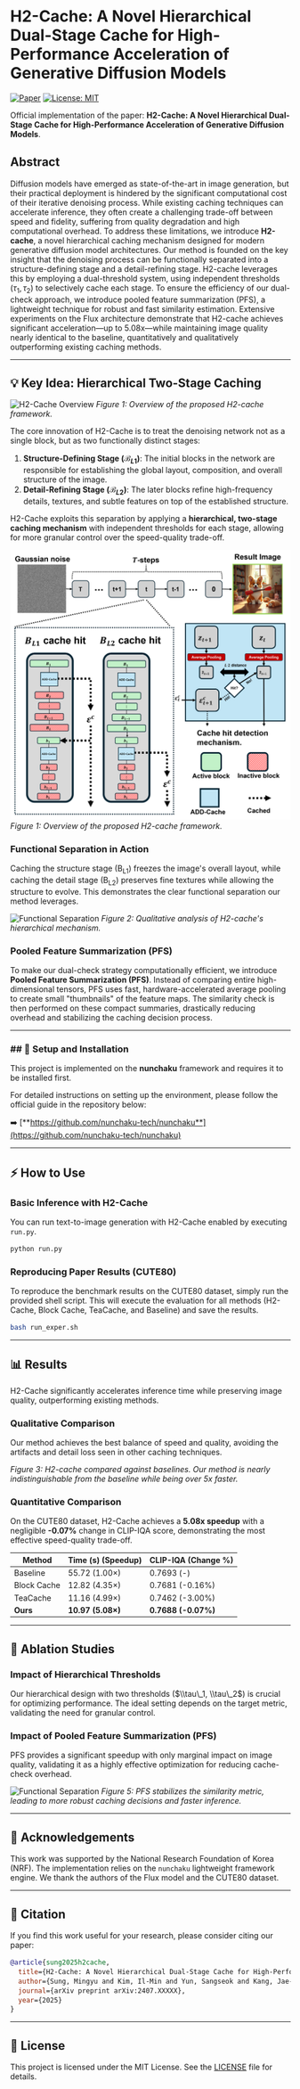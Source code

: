 # H2-Cache: A Novel Hierarchical Dual-Stage Cache for High-Performance Acceleration of Generative Diffusion Models

[![Paper](https://img.shields.io/badge/paper-arxiv.2407.XXXXX-red)](https://arxiv.org/abs/2407.XXXXX) [![License: MIT](https://img.shields.io/badge/License-MIT-yellow.svg)](https://opensource.org/licenses/MIT)

Official implementation of the paper: **H2-Cache: A Novel Hierarchical Dual-Stage Cache for High-Performance Acceleration of Generative Diffusion Models**.

## Abstract

Diffusion models have emerged as state-of-the-art in image generation, but their practical deployment is hindered by the significant computational cost of their iterative denoising process. While existing caching techniques can accelerate inference, they often create a challenging trade-off between speed and fidelity, suffering from quality degradation and high computational overhead. To address these limitations, we introduce **H2-cache**, a novel hierarchical caching mechanism designed for modern generative diffusion model architectures. Our method is founded on the key insight that the denoising process can be functionally separated into a structure-defining stage and a detail-refining stage. H2-cache leverages this by employing a dual-threshold system, using independent thresholds ($\tau_{1}, \tau_{2}$) to selectively cache each stage. To ensure the efficiency of our dual-check approach, we introduce pooled feature summarization (PFS), a lightweight technique for robust and fast similarity estimation. Extensive experiments on the Flux architecture demonstrate that H2-cache achieves significant acceleration—up to 5.08x—while maintaining image quality nearly identical to the baseline, quantitatively and qualitatively outperforming existing caching methods.

---

## 💡 Key Idea: Hierarchical Two-Stage Caching
![H2-Cache Overview](assets/exper2.png)
*Figure 1: Overview of the proposed H2-cache framework.*



The core innovation of H2-Cache is to treat the denoising network not as a single block, but as two functionally distinct stages:

1.  **Structure-Defining Stage ($\mathcal{B}_{L1}$)**: The initial blocks in the network are responsible for establishing the global layout, composition, and overall structure of the image.
2.  **Detail-Refining Stage ($\mathcal{B}_{L2}$)**: The later blocks refine high-frequency details, textures, and subtle features on top of the established structure.

H2-Cache exploits this separation by applying a **hierarchical, two-stage caching mechanism** with independent thresholds for each stage, allowing for more granular control over the speed-quality trade-off.

![H2-Cache Overview](assets/proposed2.png)
*Figure 1: Overview of the proposed H2-cache framework.*

### Functional Separation in Action

Caching the structure stage (B<sub>L1</sub>) freezes the image's overall layout, while caching the detail stage (B<sub>L2</sub>) preserves fine textures while allowing the structure to evolve. This demonstrates the clear functional separation our method leverages.

![Functional Separation](assets/Block_caching.png)
*Figure 2: Qualitative analysis of H2-cache's hierarchical mechanism.*

### Pooled Feature Summarization (PFS)

To make our dual-check strategy computationally efficient, we introduce **Pooled Feature Summarization (PFS)**. Instead of comparing entire high-dimensional tensors, PFS uses fast, hardware-accelerated average pooling to create small "thumbnails" of the feature maps. The similarity check is then performed on these compact summaries, drastically reducing overhead and stabilizing the caching decision process.

---

### \#\# 🚀 Setup and Installation

This project is implemented on the **nunchaku** framework and requires it to be installed first.

For detailed instructions on setting up the environment, please follow the official guide in the repository below:

➡️ [**https://github.com/nunchaku-tech/nunchaku**](https://github.com/nunchaku-tech/nunchaku)

-----

## ⚡ How to Use

### Basic Inference with H2-Cache

You can run text-to-image generation with H2-Cache enabled by executing `run.py`.

```bash
python run.py
```

### Reproducing Paper Results (CUTE80)

To reproduce the benchmark results on the CUTE80 dataset, simply run the provided shell script. This will execute the evaluation for all methods (H2-Cache, Block Cache, TeaCache, and Baseline) and save the results.

```bash
bash run_exper.sh
```

-----

## 📊 Results

H2-Cache significantly accelerates inference time while preserving image quality, outperforming existing methods.

### Qualitative Comparison

Our method achieves the best balance of speed and quality, avoiding the artifacts and detail loss seen in other caching techniques.

*Figure 3: H2-cache compared against baselines. Our method is nearly indistinguishable from the baseline while being over 5x faster.*

### Quantitative Comparison

On the CUTE80 dataset, H2-Cache achieves a **5.08x speedup** with a negligible **-0.07%** change in CLIP-IQA score, demonstrating the most effective speed-quality trade-off.

| Method      | Time (s) (Speedup) | CLIP-IQA (Change %)      |
|-------------|--------------------|--------------------------|
| Baseline    | 55.72 (1.00×)      | 0.7693 (-)               |
| Block Cache | 12.82 (4.35×)      | 0.7681 (-0.16%)          |
| TeaCache    | 11.16 (4.99×)      | 0.7462 (-3.00%)          |
| **Ours** | **10.97 (5.08×)** | **0.7688 (-0.07%)** |

-----

## 🔬 Ablation Studies

### Impact of Hierarchical Thresholds

Our hierarchical design with two thresholds ($\\tau\_1, \\tau\_2$) is crucial for optimizing performance. The ideal setting depends on the target metric, validating the need for granular control.

### Impact of Pooled Feature Summarization (PFS)

PFS provides a significant speedup with only marginal impact on image quality, validating it as a highly effective optimization for reducing cache-check overhead.

![Functional Separation](assets/exper_pfs3.png)
*Figure 5: PFS stabilizes the similarity metric, leading to more robust caching decisions and faster inference.*

-----

## 🙏 Acknowledgements

This work was supported by the National Research Foundation of Korea (NRF). The implementation relies on the `nunchaku` lightweight framework engine. We thank the authors of the Flux model and the CUTE80 dataset.

-----

## 📜 Citation

If you find this work useful for your research, please consider citing our paper:

```bibtex
@article{sung2025h2cache,
  title={H2-Cache: A Novel Hierarchical Dual-Stage Cache for High-Performance Acceleration of Generative Diffusion Models},
  author={Sung, Mingyu and Kim, Il-Min and Yun, Sangseok and Kang, Jae-Mo},
  journal={arXiv preprint arXiv:2407.XXXXX},
  year={2025}
}
```

-----

## 📄 License

This project is licensed under the MIT License. See the [LICENSE](https://www.google.com/search?q=LICENSE) file for details.

```
```